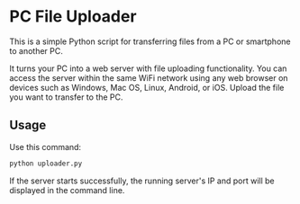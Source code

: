 
# PC File Uploader

This is a simple Python script for transferring files from a PC or smartphone to another PC.

It turns your PC into a web server with file uploading functionality. You can access the server within the same WiFi network using any web browser on devices such as Windows, Mac OS, Linux, Android, or iOS. Upload the file you want to transfer to the PC.

## Usage

Use this command:

```bash
python uploader.py
```

If the server starts successfully, the running server's IP and port will be displayed in the command line.

